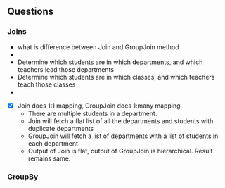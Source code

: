 ﻿## Questions

### Joins
* what is difference between Join and GroupJoin method
* 
* Determine which students are in which departments, and which teachers lead those departments
* Determine which students are in which classes, and which teachers teach those classes
* 

- [x] Join does 1:1 mapping, GroupJoin does 1:many mapping
	* There are multiple students in a department. 
	* Join will fetch a flat list of all the departments and students with duplicate departments
	* GroupJoin will fetch a list of departments with a list of students in each department
	* Output of Join is flat, output of GroupJoin is hierarchical. Result remains same.


### GroupBy
